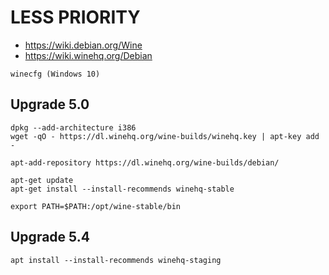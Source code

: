 # LESS PRIORITY

- https://wiki.debian.org/Wine
- https://wiki.winehq.org/Debian

```
winecfg (Windows 10)
```

## Upgrade 5.0

```
dpkg --add-architecture i386 
wget -qO - https://dl.winehq.org/wine-builds/winehq.key | apt-key add -

apt-add-repository https://dl.winehq.org/wine-builds/debian/

apt-get update
apt-get install --install-recommends winehq-stable

export PATH=$PATH:/opt/wine-stable/bin

```
## Upgrade 5.4

```
apt install --install-recommends winehq-staging
```
